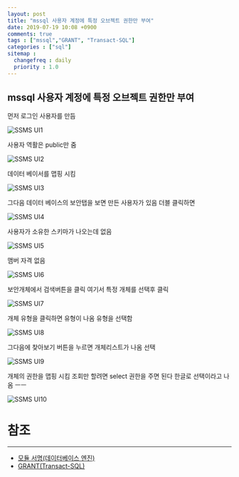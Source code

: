 ```yaml
---
layout: post
title: "mssql 사용자 계정에 특정 오브젝트 권한만 부여"
date: 2019-07-19 10:08 +0900
comments: true
tags : ["mssql","GRANT", "Transact-SQL"]
categories : ["sql"]
sitemap :
  changefreq : daily
  priority : 1.0
---
```

 
## mssql 사용자 계정에 특정 오브젝트 권한만 부여

먼저 로그인 사용자를 만듬

![SSMS UI1](https://sejoung.github.io/images/2019_07_19_01.png)

사용자 역활은 public만 줌

![SSMS UI2](https://sejoung.github.io/images/2019_07_19_02.png)

데이터 베이서를 맵핑 시킴

![SSMS UI3](https://sejoung.github.io/images/2019_07_19_03.png)

그다음 데이터 베이스의 보안탭을 보면 만든 사용자가 있음 더블 클릭하면

![SSMS UI4](https://sejoung.github.io/images/2019_07_19_04.png)

사용자가 소유한 스키마가 나오는데 없음

![SSMS UI5](https://sejoung.github.io/images/2019_07_19_05.png)

맴버 자격 없음

![SSMS UI6](https://sejoung.github.io/images/2019_07_19_06.png)

보안개체에서 검색버튼을 클릭 여기서 특정 개체를 선택후 클릭

![SSMS UI7](https://sejoung.github.io/images/2019_07_19_07.png)

개체 유형을 클릭하면 유형이 나옴 유형을 선택함

![SSMS UI8](https://sejoung.github.io/images/2019_07_19_08.png)

그다음에 찾아보기 버튼을 누르면 개체리스트가 나옴 선택

![SSMS UI9](https://sejoung.github.io/images/2019_07_19_09.png)


개체의 권한을 맵핑 시킴 조회만 할려면 select 권한을 주면 된다 한글로 선택이라고 나옴 ㅡㅡ

![SSMS UI10](https://sejoung.github.io/images/2019_07_19_10.png)



# 참조
-----
* [모듈 서명(데이터베이스 엔진)](https://docs.microsoft.com/ko-kr/previous-versions/sql/sql-server-2008/ms345102%28v%3dsql.100%29)
* [GRANT(Transact-SQL)](https://docs.microsoft.com/ko-kr/previous-versions/sql/sql-server-2008/ms187965(v=sql.100))